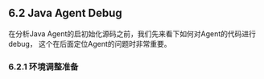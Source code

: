 ## 6.2 Java Agent Debug

在分析Java Agent的启初始化源码之前，我们先来看下如何对Agent的代码进行debug，
这个在后面定位Agent的问题时非常重要。


### 6.2.1 环境调整准备



